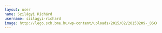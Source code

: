 ```yaml
---
layout: user
name: Szilágyi Richárd
username: szilagyi-richard
image: http://lego.sch.bme.hu/wp-content/uploads/2015/02/20150209-_DSC6560-150x150.jpg
---
```

